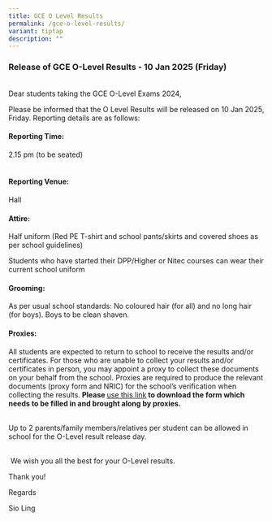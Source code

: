 ```yaml
---
title: GCE O Level Results
permalink: /gce-o-level-results/
variant: tiptap
description: ""
---
```

<h3><strong>Release of GCE O-Level Results - 10 Jan 2025 (Friday)</strong></h3>
<p>
<br>Dear students taking the GCE O-Level&nbsp;Exams 2024,</p>
<p>Please be informed that the O&nbsp;Level&nbsp;Results&nbsp;will be released
on&nbsp;10 Jan 2025, Friday.&nbsp;Reporting details are as follows:</p>
<p></p>
<h4><strong>Reporting Time:</strong></h4>
<p>2.15 pm (to be seated)</p>
<h4><br><strong>Reporting Venue:</strong>&nbsp;</h4>
<p>Hall</p>
<p></p>
<h4><strong>Attire:</strong>&nbsp;</h4>
<p>Half uniform (Red PE T-shirt and school pants/skirts and covered shoes
as per school guidelines)</p>
<p>Students who have started their DPP/Higher or Nitec courses can wear their
current school uniform</p>
<p></p>
<h4><strong>Grooming:</strong>&nbsp;</h4>
<p>As per usual school standards:&nbsp;No&nbsp;coloured hair (for all) and
no long hair (for boys). Boys to be clean shaven.</p>
<p></p>
<h4><strong>Proxies:</strong></h4>
<p>All students&nbsp;are expected to return to school to receive the&nbsp;results&nbsp;and/or
certificates. For those who are unable to collect your results and/or certificates
in person, you may appoint a proxy to collect these documents on your behalf
from the school.&nbsp;Proxies are required to produce the relevant documents
(proxy form and NRIC) for the school’s verification when collecting the&nbsp;results.<strong>&nbsp;Please </strong>
<a href="/files/proxy_form_updated.pdf" rel="noopener nofollow" target="_blank">use this link</a><strong> to download the form which needs to be filled in and brought along by proxies.&nbsp;</strong>
</p>
<p>
<br>Up to 2 parents/family members/relatives per student can be allowed in
school for the O-Level result release day.</p>
<p>
<br>&nbsp;We wish you all the best for your O-Level&nbsp;results.</p>
<p></p>
<p>Thank you!</p>
<p>Regards</p>
<p>Sio Ling</p>